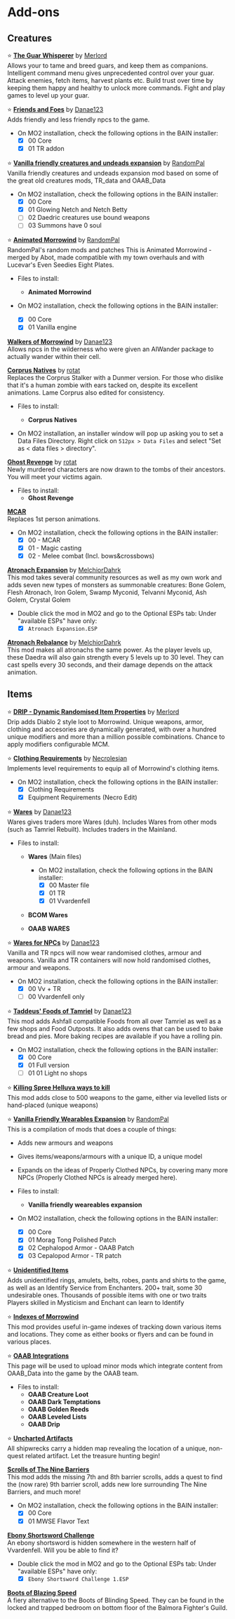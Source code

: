 # Add-ons

## Creatures

⭐ [**The Guar Whisperer**](https://www.nexusmods.com/morrowind/mods/48247) by [Merlord](https://www.nexusmods.com/morrowind/users/3040468)\
 Allows your to tame and breed guars, and keep them as companions. Intelligent command menu gives unprecedented control over your guar. Attack enemies, fetch items, harvest plants etc. Build trust over time by keeping them happy and healthy to unlock more commands. Fight and play games to level up your guar.

⭐ [**Friends and Foes**](https://www.nexusmods.com/morrowind/mods/49251) by [Danae123](https://www.nexusmods.com/morrowind/users/1233897)\
 Adds friendly and less friendly npcs to the game.

* On MO2 installation, check the following options in the BAIN installer:
  * [x] 00 Core
  * [x] 01 TR addon

⭐ [**Vanilla friendly creatures and undeads expansion**](https://www.nexusmods.com/morrowind/mods/48818) by [RandomPal](https://www.nexusmods.com/morrowind/users/59284071)\
 Vanilla friendly creatures and undeads expansion mod based on some of the great old creatures mods, TR_data and OAAB_Data

* On MO2 installation, check the following options in the BAIN installer:
  * [x] 00 Core
  * [x] 01 Glowing Netch and Netch Betty
  * [ ] 02 Daedric creatures use bound weapons
  * [ ] 03 Summons have 0 soul

⭐ [**Animated Morrowind**](https://www.nexusmods.com/morrowind/mods/48683) by [RandomPal](https://www.nexusmods.com/morrowind/users/59284071)\
RandomPal's random mods and patches
This is Animated Morrowind - merged by Abot, made compatible with my town overhauls and with Lucevar's Even Seedies Eight Plates.

* Files to install:
  * **Animated Morrowind**

* On MO2 installation, check the following options in the BAIN installer:
  * [x] 00 Core
  * [x] 01 Vanilla engine

[**Walkers of Morrowind**](https://www.nexusmods.com/morrowind/mods/49889) by [Danae123](https://www.nexusmods.com/morrowind/users/1233897)\
 Allows npcs in the wilderness who were given an AIWander package to actually wander within their cell.

[**Corprus Natives**](https://www.nexusmods.com/morrowind/mods/45674) by [rotat](https://www.nexusmods.com/morrowind/users/40752190)\
Replaces the Corprus Stalker with a Dunmer version. For those who dislike that it's a human zombie with ears tacked on, despite its excellent animations. Lame Corprus also edited for consistency.

* Files to install:
  * **Corprus Natives**

* On MO2 installation, an installer window will pop up asking you to set a Data Files Directory. Right click on `512px > Data Files` and select "Set as < data files > directory".

[**Ghost Revenge**](https://www.nexusmods.com/morrowind/mods/45674) by [rotat](https://www.nexusmods.com/morrowind/users/40752190)\
Newly murdered characters are now drawn to the tombs of their ancestors. You will meet your victims again.

* Files to install:
  * **Ghost Revenge**

[**MCAR**](https://www.nexusmods.com/morrowind/mods/48628)\
 Replaces 1st person animations.

* On MO2 installation, check the following options in the BAIN installer:
  * [x] 00 - MCAR
  * [x] 01 - Magic casting
  * [x] 02 - Melee combat (Incl. bows&crossbows)

[**Atronach Expansion**](https://www.nexusmods.com/morrowind/mods/22189) by [MelchiorDahrk](https://www.nexusmods.com/morrowind/users/962116)\
This mod takes several community resources as well as my own work and adds seven new types of monsters as summonable creatures: Bone Golem, Flesh Atronach, Iron Golem, Swamp Myconid, Telvanni Myconid, Ash Golem, Crystal Golem

* Double click the mod in MO2 and go to the Optional ESPs tab: Under "available ESPs" have only:
  * [x] `Atronach Expansion.ESP`

[**Atronach Rebalance**](https://www.nexusmods.com/morrowind/mods/51309) by [MelchiorDahrk](https://www.nexusmods.com/morrowind/users/962116)\
This mod makes all atronachs the same power. As the player levels up, these Daedra will also gain strength every 5 levels up to 30 level. They can cast spells every 30 seconds, and their damage depends on the attack animation.

## Items

⭐ [**DRIP - Dynamic Randomised Item Properties**](https://www.nexusmods.com/morrowind/mods/51242) by [Merlord](https://www.nexusmods.com/morrowind/users/3040468)\
Drip adds Diablo 2 style loot to Morrowind. Unique weapons, armor, clothing and accesories are dynamically generated, with over a hundred unique modifiers and more than a million possible combinations. Chance to apply modifiers configurable MCM.

⭐ [**Clothing Requirements**](https://www.nexusmods.com/morrowind/mods/47813) by [Necrolesian](https://www.nexusmods.com/morrowind/users/70336838)\
 Implements level requirements to equip all of Morrowind's clothing items.

* On MO2 installation, check the following options in the BAIN installer:
  * [x] Clothing Requirements
  * [x] Equipment Requirements (Necro Edit)

⭐ [**Wares**](https://www.nexusmods.com/morrowind/mods/49205) by [Danae123](https://www.nexusmods.com/morrowind/users/1233897)\
 Wares gives traders more Wares (duh). Includes Wares from other mods (such as Tamriel Rebuilt). Includes traders in the Mainland.

* Files to install:
  * **Wares** (Main files)

    * On MO2 installation, check the following options in the BAIN installer:
      * [x] 00 Master file
      * [x] 01 TR
      * [x] 01 Vvardenfell

  * **BCOM Wares**
  * **OAAB WARES**

⭐ [**Wares for NPCs**](https://www.nexusmods.com/morrowind/mods/49997) by [Danae123](https://www.nexusmods.com/morrowind/users/1233897)\
Vanilla and TR npcs will now wear randomised clothes, armour and weapons.
Vanilla and TR containers will now hold randomised clothes, armour and weapons.

* On MO2 installation, check the following options in the BAIN installer:
  * [x] 00 Vv + TR
  * [ ] 00 Vvardenfell only

⭐ [**Taddeus' Foods of Tamriel**](https://www.nexusmods.com/morrowind/mods/49388) by [Danae123](https://www.nexusmods.com/morrowind/users/1233897)\
This mod adds Ashfall compatible Foods from all over Tamriel as well as a few shops and Food Outposts.
It also adds ovens that can be used to bake bread and pies. More baking recipes are available if you have a rolling pin.

* On MO2 installation, check the following options in the BAIN installer:
  * [x] 00 Core
  * [x] 01 Full version
  * [ ] 01 01 Light no shops

⭐ [**Killing Spree Helluva ways to kill**](https://www.nexusmods.com/morrowind/mods/49668)\
 This mod adds close to 500 weapons to the game, either via levelled lists or hand-placed (unique weapons)

⭐ [**Vanilla Friendly Wearables Expansion**](https://www.nexusmods.com/morrowind/mods/48683) by [RandomPal](https://www.nexusmods.com/morrowind/users/59284071)\
This is a compilation of mods that does a couple of things:

* Adds new armours and weapons
* Gives items/weapons/armours with a unique ID, a unique model
* Expands on the ideas of Properly Clothed NPCs, by covering many more NPCs (Properly Clothed NPCs is already merged here).

* Files to install:
  * **Vanilla friendly weareables expansion**

* On MO2 installation, check the following options in the BAIN installer:
  * [x] 00 Core
  * [x] 01 Morag Tong Polished Patch
  * [x] 02 Cephalopod Armor - OAAB Patch
  * [x] 03 Cepalopod Armor - TR patch

⭐ [**Unidentified Items**](https://www.nexusmods.com/morrowind/mods/48964)\
Adds unidentified rings, amulets, belts, robes, pants and shirts to the game, as well as an Identify Service from Enchanters.
200+ trait, some 30 undesirable ones.
Thousands of possible items with one or two traits
Players skilled in Mysticism and Enchant can learn to Identify

⭐ [**Indexes of Morrowind**](https://www.nexusmods.com/morrowind/mods/47501)\
 This mod provides useful in-game indexes of tracking down various items and locations. They come as either books or flyers and can be found in various places.

⭐ [**OAAB Integrations**](https://www.nexusmods.com/morrowind/mods/49045)\
 This page will be used to upload minor mods which integrate content from OAAB_Data into the game by the OAAB team.

* Files to install:
  * **OAAB Creature Loot**
  * **OAAB Dark Temptations**
  * **OAAB Golden Reeds**
  * **OAAB Leveled Lists**
  * **OAAB Drip**

⭐ [**Uncharted Artifacts**](https://www.nexusmods.com/morrowind/mods/49281)\
 All shipwrecks carry a hidden map revealing the location of a unique, non-quest related artifact. Let the treasure hunting begin!

[**Scrolls of The Nine Barriers**](https://www.nexusmods.com/morrowind/mods/45831)\
This mod adds the missing 7th and 8th barrier scrolls, adds a quest to find the (now rare) 9th barrier scroll, adds new lore surrounding The Nine Barriers, and much more!

* On MO2 installation, check the following options in the BAIN installer:
  * [x] 00 Core
  * [x] 01 MWSE Flavor Text

[**Ebony Shortsword Challenge**](https://www.nexusmods.com/morrowind/mods/50358)\
 An ebony shortsword is hidden somewhere in the western half of Vvardenfell. Will you be able to find it?

* Double click the mod in MO2 and go to the Optional ESPs tab: Under "available ESPs" have only:
  * [x] `Ebony Shortsword Challenge 1.ESP`

[**Boots of Blazing Speed**](https://www.nexusmods.com/morrowind/mods/49428)\
 A fiery alternative to the Boots of Blinding Speed. They can be found in the locked and trapped bedroom on bottom floor of the Balmora Fighter's Guild.
